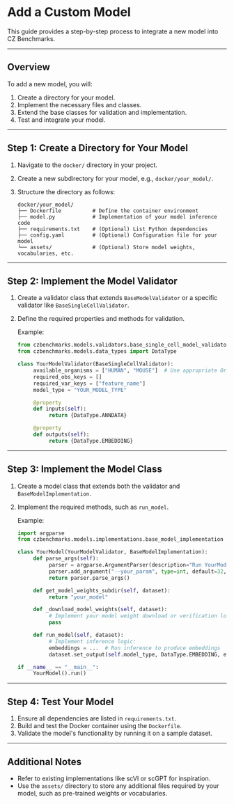 # Add a Custom Model

This guide provides a step-by-step process to integrate a new model into CZ Benchmarks.

---

## Overview

To add a new model, you will:
1. Create a directory for your model.
2. Implement the necessary files and classes.
3. Extend the base classes for validation and implementation.
4. Test and integrate your model.

---

## Step 1: Create a Directory for Your Model

1. Navigate to the `docker/` directory in your project.
2. Create a new subdirectory for your model, e.g., `docker/your_model/`.
3. Structure the directory as follows:

    ```
    docker/your_model/
    ├── Dockerfile          # Define the container environment
    ├── model.py            # Implementation of your model inference code
    ├── requirements.txt    # (Optional) List Python dependencies
    ├── config.yaml         # (Optional) Configuration file for your model
    └── assets/             # (Optional) Store model weights, vocabularies, etc.
    ```

---

## Step 2: Implement the Model Validator

1. Create a validator class that extends `BaseModelValidator` or a specific validator like `BaseSingleCellValidator`.
2. Define the required properties and methods for validation.

    Example:

    ```python
    from czbenchmarks.models.validators.base_single_cell_model_validator import BaseSingleCellValidator
    from czbenchmarks.models.data_types import DataType

    class YourModelValidator(BaseSingleCellValidator):
         available_organisms = ["HUMAN", "MOUSE"]  # Use appropriate Organism enums
         required_obs_keys = []
         required_var_keys = ["feature_name"]
         model_type = "YOUR_MODEL_TYPE"

         @property
         def inputs(self):
              return {DataType.ANNDATA}

         @property
         def outputs(self):
              return {DataType.EMBEDDING}
    ```

---

## Step 3: Implement the Model Class

1. Create a model class that extends both the validator and `BaseModelImplementation`.
2. Implement the required methods, such as `run_model`.

    Example:

    ```python
    import argparse
    from czbenchmarks.models.implementations.base_model_implementation import BaseModelImplementation

    class YourModel(YourModelValidator, BaseModelImplementation):
         def parse_args(self):
              parser = argparse.ArgumentParser(description="Run YourModel on input dataset.")
              parser.add_argument("--your_param", type=int, default=32, help="Description of your_param")
              return parser.parse_args()

         def get_model_weights_subdir(self, dataset):
              return "your_model"

         def _download_model_weights(self, dataset):
              # Implement your model weight download or verification logic here.
              pass

         def run_model(self, dataset):
              # Implement inference logic:
              embeddings = ...  # Run inference to produce embeddings
              dataset.set_output(self.model_type, DataType.EMBEDDING, embeddings)

    if __name__ == "__main__":
         YourModel().run()
    ```

---

## Step 4: Test Your Model

1. Ensure all dependencies are listed in `requirements.txt`.
2. Build and test the Docker container using the `Dockerfile`.
3. Validate the model's functionality by running it on a sample dataset.

---

## Additional Notes

- Refer to existing implementations like scVI or scGPT for inspiration.
- Use the `assets/` directory to store any additional files required by your model, such as pre-trained weights or vocabularies.
